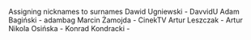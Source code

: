 Assigning nicknames to surnames
Dawid Ugniewski - DavvidU
Adam Bagiński - adambag
Marcin Żamojda - CinekTV
Artur Leszczak - Artur
Nikola Osińska - 
Konrad Kondracki - 

